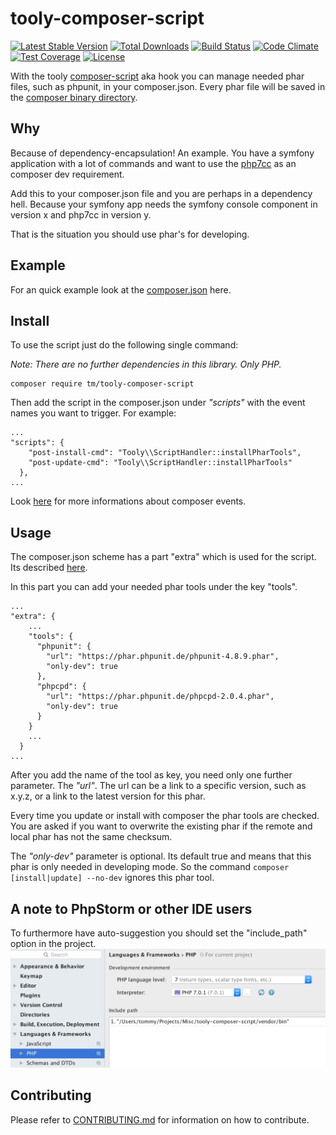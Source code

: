 # tooly-composer-script

[![Latest Stable Version](https://poser.pugx.org/tm/tooly-composer-script/v/stable)](https://packagist.org/packages/tm/tooly-composer-script)
[![Total Downloads](https://poser.pugx.org/tm/tooly-composer-script/downloads)](https://packagist.org/packages/tm/tooly-composer-script)
[![Build Status](https://travis-ci.org/tommy-muehle/tooly-composer-script.svg?branch=master)](https://travis-ci.org/tommy-muehle/tooly-composer-script)
[![Code Climate](https://codeclimate.com/github/tommy-muehle/tooly-composer-script/badges/gpa.svg)](https://codeclimate.com/github/tommy-muehle/tooly-composer-script)
[![Test Coverage](https://codeclimate.com/github/tommy-muehle/tooly-composer-script/badges/coverage.svg)](https://codeclimate.com/github/tommy-muehle/tooly-composer-script/coverage)
[![License](https://poser.pugx.org/tm/tooly-composer-script/license)](https://packagist.org/packages/tm/tooly-composer-script)

With the tooly [composer-script](https://getcomposer.org/doc/articles/scripts.md) aka hook you can manage needed phar files, such as phpunit, in your composer.json.
Every phar file will be saved in the [composer binary directory](https://getcomposer.org/doc/articles/vendor-binaries.md).

## Why

Because of dependency-encapsulation! An example. You have a symfony application with a lot of commands and 
want to use the [php7cc](https://github.com/sstalle/php7cc) as an composer dev requirement. 

Add this to your composer.json file and you are perhaps in a dependency hell. 
Because your symfony app needs the symfony console component in version x and php7cc in version y.

That is the situation you should use phar's for developing.

## Example

For an quick example look at the [composer.json](composer.json#L48-L57) here.
 
## Install

To use the script just do the following single command:

*Note: There are no further dependencies in this library. Only PHP.*

```
composer require tm/tooly-composer-script
```

Then add the script in the composer.json under *"scripts"* with the event names you want to trigger.
For example:

```
...
"scripts": {
    "post-install-cmd": "Tooly\\ScriptHandler::installPharTools",
    "post-update-cmd": "Tooly\\ScriptHandler::installPharTools"
  },
...
```

Look [here](https://getcomposer.org/doc/articles/scripts.md#event-names) for more informations about composer events.

## Usage

The composer.json scheme has a part "extra" which is used for the script.
Its described [here](https://getcomposer.org/doc/04-schema.md#extra).

In this part you can add your needed phar tools under the key "tools".

```
...
"extra": {
    ...
    "tools": {
      "phpunit": {
        "url": "https://phar.phpunit.de/phpunit-4.8.9.phar",
        "only-dev": true
      },
      "phpcpd": {
        "url": "https://phar.phpunit.de/phpcpd-2.0.4.phar",
        "only-dev": true
      }
    }
    ...
  }
...
```

After you add the name of the tool as key, you need only one further parameter. The *"url"*.
The url can be a link to a specific version, such as x.y.z, or a link to the latest version for this phar.

Every time you update or install with composer the phar tools are checked. You are asked if you want to overwrite
the existing phar if the remote and local phar has not the same checksum. 

The *"only-dev"* parameter is optional. Its default true and means that this phar is only needed in developing mode.
So the command ```composer [install|update] --no-dev``` ignores this phar tool.

## A note to PhpStorm or other IDE users

To furthermore have auto-suggestion you should set the "include_path" option in the project.
![PhpStorm setting](resources/phpstorm-setting.png)

## Contributing

Please refer to [CONTRIBUTING.md](CONTRIBUTING.md) for information on how to contribute.

